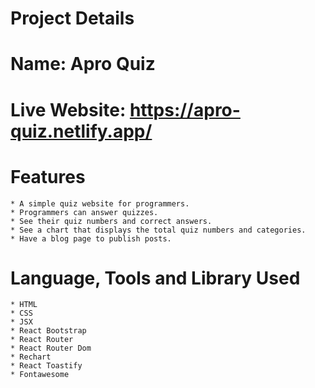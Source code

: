 # Project Details

# Name: Apro Quiz
# Live Website: https://apro-quiz.netlify.app/

# Features
    * A simple quiz website for programmers.
    * Programmers can answer quizzes.
    * See their quiz numbers and correct answers.
    * See a chart that displays the total quiz numbers and categories.
    * Have a blog page to publish posts.

# Language, Tools and Library Used
    * HTML
    * CSS
    * JSX
    * React Bootstrap
    * React Router
    * React Router Dom
    * Rechart
    * React Toastify
    * Fontawesome

